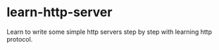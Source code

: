 # learn-http-server
Learn to write some simple http servers step by step with learning http protocol.
